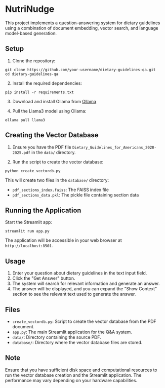 # NutriNudge
This project implements a question-answering system for dietary guidelines using a combination of document embedding, vector search, and language model-based generation.

## Setup

1. Clone the repository:
```
git clone https://github.com/your-username/dietary-guidelines-qa.git
cd dietary-guidelines-qa
```
2. Install the required dependencies:
```
pip install -r requirements.txt
```
3. Download and install Ollama from [Ollama](https://ollama.com/)

4. Pull the Llama3 model using Ollama:
```
ollama pull llama3
```

## Creating the Vector Database

1. Ensure you have the PDF file `Dietary_Guidelines_for_Americans_2020-2025.pdf` in the `data/` directory.

2. Run the script to create the vector database:
```
python create_vectordb.py
```
This will create two files in the `database/` directory:
- `pdf_sections_index.faiss`: The FAISS index file
- `pdf_sections_data.pkl`: The pickle file containing section data

## Running the Application

Start the Streamlit app:
```
streamlit run app.py
```
The application will be accessible in your web browser at `http://localhost:8501`.

## Usage

1. Enter your question about dietary guidelines in the text input field.
2. Click the "Get Answer" button.
3. The system will search for relevant information and generate an answer.
4. The answer will be displayed, and you can expand the "Show Context" section to see the relevant text used to generate the answer.

## Files

- `create_vectordb.py`: Script to create the vector database from the PDF document.
- `app.py`: The main Streamlit application for the Q&A system.
- `data/`: Directory containing the source PDF.
- `database/`: Directory where the vector database files are stored.

## Note

Ensure that you have sufficient disk space and computational resources to run the vector database creation and the Streamlit application. The performance may vary depending on your hardware capabilities.
